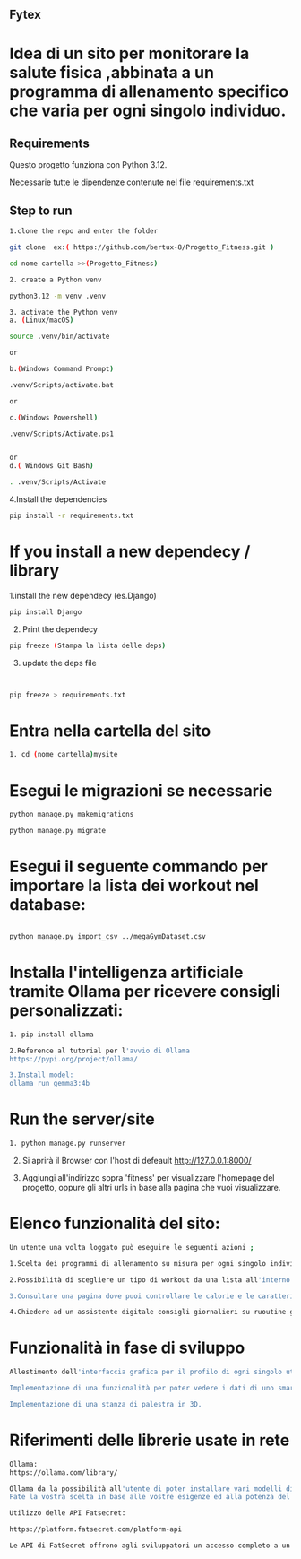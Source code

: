 

## Fytex

# Idea di un sito per monitorare la salute fisica ,abbinata a un programma di allenamento specifico che varia per ogni singolo individuo.


## Requirements

Questo progetto funziona con Python 3.12.

Necessarie tutte le dipendenze contenute nel file requirements.txt

## Step to run
```sh
1.clone the repo and enter the folder

git clone  ex:( https://github.com/bertux-8/Progetto_Fitness.git )

cd nome cartella >>(Progetto_Fitness)
```

```sh
2. create a Python venv

python3.12 -m venv .venv
```

```sh
3. activate the Python venv
a. (Linux/macOS)

source .venv/bin/activate

or

b.(Windows Command Prompt)

.venv/Scripts/activate.bat

or

c.(Windows Powershell)

.venv/Scripts/Activate.ps1


or 
d.( Windows Git Bash)

. .venv/Scripts/Activate

```


4.Install the dependencies

```sh
pip install -r requirements.txt
```

# If you install a new dependecy / library
1.install the new dependecy (es.Django)
```sh
pip install Django
```

2. Print the dependecy
```sh
pip freeze (Stampa la lista delle deps)
```

3.  update the deps file

```sh


pip freeze > requirements.txt

```
# Entra nella cartella del sito
```sh
1. cd (nome cartella)mysite
```

# Esegui le migrazioni se necessarie
```sh
python manage.py makemigrations
```

```sh
python manage.py migrate
```
# Esegui il seguente commando per importare la lista dei workout nel database:

```sh

python manage.py import_csv ../megaGymDataset.csv

```
# Installa l'intelligenza artificiale tramite Ollama per ricevere consigli personalizzati:

```sh
1. pip install ollama

2.Reference al tutorial per l'avvio di Ollama
https://pypi.org/project/ollama/

3.Install model:
ollama run gemma3:4b

```

# Run the server/site
```sh
1. python manage.py runserver
```

2. Si aprirà il Browser con l'host di defeault http://127.0.0.1:8000/

3. Aggiungi all'indirizzo sopra 'fitness' per visualizzare l'homepage  del progetto, oppure gli altri urls in base alla pagina che vuoi visualizzare.



# Elenco funzionalità del sito:
```sh
Un utente una volta loggato può eseguire le seguenti azioni ;

1.Scelta dei programmi di allenamento su misura per ogni singolo individuo

2.Possibilità di scegliere un tipo di workout da una lista all'interno di un database 

3.Consultare una pagina dove puoi controllare le calorie e le caratteristiche di ogni alimento(tramite le API fatsecret),per poterlo fare aggiungi all'indirizzo predefinito "fitness/foods/" qualsiasi tipo di alimento ex. pizza.

4.Chiedere ad un assistente digitale consigli giornalieri su ruoutine giornalieri di esercizi tipo stretching, puoi farlo da un bottone sull'homepage.


```



# Funzionalità in fase di sviluppo 
```sh
Allestimento dell'interfaccia grafica per il profilo di ogni singolo utente

Implementazione di una funzionalità per poter vedere i dati di uno smartwatch qualsiasi.

Implementazione di una stanza di palestra in 3D.

```

# Riferimenti delle librerie usate in rete 
```sh
Ollama:
https://ollama.com/library/

Ollama da la possibilità all'utente di poter installare vari modelli di IA open; es.gpt-oss,deepseek,gemma3,qwen3,llama3,ecc.
Fate la vostra scelta in base alle vostre esigenze ed alla potenza del proprio PC,nel mio caso ho usato un model da 4B di parameter ma la scelta è personale .
```
```sh
Utilizzo delle API Fatsecret:

https://platform.fatsecret.com/platform-api

Le API di FatSecret offrono agli sviluppatori un accesso completo a un vasto database di informazioni alimentari e nutrizionali, consentendo l'integrazione di queste funzionalità in applicazioni web e mobili.
```